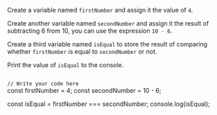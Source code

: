 Create a variable named `firstNumber` and assign it the value of `4`.

Create another variable named `secondNumber` and assign it the result of subtracting 6 from 10, you can use the expression `10 - 6`.

Create a third variable named `isEqual` to store the result of comparing whether `firstNumber` is equal to `secondNumber` or not.

Print the value of `isEqual` to the console.

<codeblock language="javascript" type="exercise" testMode="fixedInput">
<code>
// Write your code here
</code>
<solution>
const firstNumber = 4;
const secondNumber = 10 - 6;

const isEqual = firstNumber === secondNumber;
console.log(isEqual);
</solution>
</codeblock>
